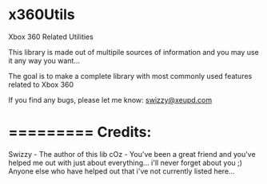 x360Utils
=========

Xbox 360 Related Utilities

This library is made out of multipile sources of information and you may use it any way you want...

The goal is to make a complete library with most commonly used features related to Xbox 360

If you find any bugs, please let me know: swizzy@xeupd.com

=========
 Credits: 
=========
Swizzy - The author of this lib
cOz - You've been a great friend and you've helped me out with just about everything... i'll never forget about you ;)
Anyone else who have helped out that i've not currently listed here...